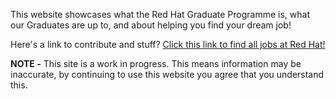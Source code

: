 This website showcases what the Red Hat Graduate Programme is, what our Graduates are up to, and about helping you find your dream job!

Here's a link to contribute and stuff?
[Click this link to find all jobs at Red Hat!](https://www.redhat.com/en/jobs)

**NOTE -** This site is a work in progress. This means information may be inaccurate, by continuing to use this website you agree that you understand this.